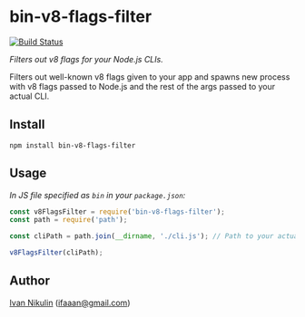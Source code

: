 # bin-v8-flags-filter
[![Build Status](https://api.travis-ci.org/inikulin/bin-v8-flags-filter.svg)](https://travis-ci.org/inikulin/bin-v8-flags-filter)

*Filters out v8 flags for your Node.js CLIs.*

Filters out well-known v8 flags given to your app and spawns new process with v8 flags passed to Node.js and the rest
of the args passed to your actual CLI.

## Install
```
npm install bin-v8-flags-filter
```

## Usage
*In JS file specified as `bin` in your `package.json`:*
```js
const v8FlagsFilter = require('bin-v8-flags-filter');
const path = require('path');

const cliPath = path.join(__dirname, './cli.js'); // Path to your actual CLI file that contains app code.

v8FlagsFilter(cliPath);
```

## Author
[Ivan Nikulin](https://github.com/inikulin) (ifaaan@gmail.com)

